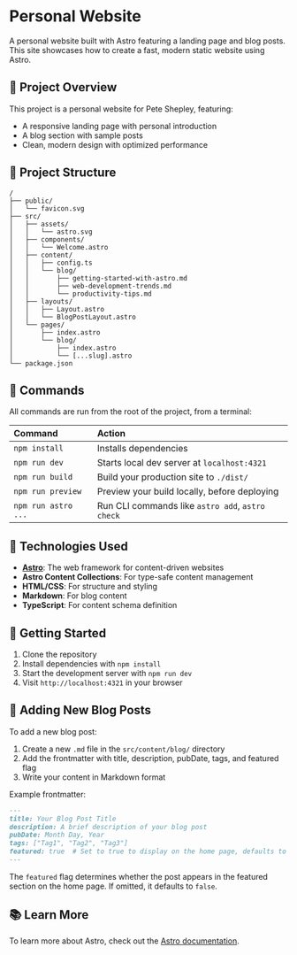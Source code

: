 # Personal Website

A personal website built with Astro featuring a landing page and blog posts. This site showcases how to create a fast, modern static website using Astro.

## 📝 Project Overview

This project is a personal website for Pete Shepley, featuring:

- A responsive landing page with personal introduction
- A blog section with sample posts
- Clean, modern design with optimized performance

## 🚀 Project Structure

```text
/
├── public/
│   └── favicon.svg
├── src/
│   ├── assets/
│   │   └── astro.svg
│   ├── components/
│   │   └── Welcome.astro
│   ├── content/
│   │   ├── config.ts
│   │   └── blog/
│   │       ├── getting-started-with-astro.md
│   │       ├── web-development-trends.md
│   │       └── productivity-tips.md
│   ├── layouts/
│   │   ├── Layout.astro
│   │   └── BlogPostLayout.astro
│   └── pages/
│       ├── index.astro
│       └── blog/
│           ├── index.astro
│           └── [...slug].astro
└── package.json
```

## 🧞 Commands

All commands are run from the root of the project, from a terminal:

| Command                   | Action                                           |
| :------------------------ | :----------------------------------------------- |
| `npm install`             | Installs dependencies                            |
| `npm run dev`             | Starts local dev server at `localhost:4321`      |
| `npm run build`           | Build your production site to `./dist/`          |
| `npm run preview`         | Preview your build locally, before deploying     |
| `npm run astro ...`       | Run CLI commands like `astro add`, `astro check` |

## 🔧 Technologies Used

- **[Astro](https://astro.build/)**: The web framework for content-driven websites
- **Astro Content Collections**: For type-safe content management
- **HTML/CSS**: For structure and styling
- **Markdown**: For blog content
- **TypeScript**: For content schema definition

## 🚀 Getting Started

1. Clone the repository
2. Install dependencies with `npm install`
3. Start the development server with `npm run dev`
4. Visit `http://localhost:4321` in your browser

## 📝 Adding New Blog Posts

To add a new blog post:

1. Create a new `.md` file in the `src/content/blog/` directory
2. Add the frontmatter with title, description, pubDate, tags, and featured flag
3. Write your content in Markdown format

Example frontmatter:

```md
---
title: Your Blog Post Title
description: A brief description of your blog post
pubDate: Month Day, Year
tags: ["Tag1", "Tag2", "Tag3"]
featured: true  # Set to true to display on the home page, defaults to false if omitted
---
```

The `featured` flag determines whether the post appears in the featured section on the home page. If omitted, it defaults to `false`.

## 📚 Learn More

To learn more about Astro, check out the [Astro documentation](https://docs.astro.build).